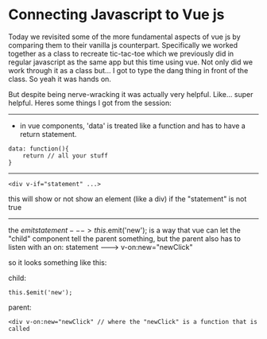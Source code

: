 <h1 display.style="center">Connecting Javascript to Vue js</h1>

Today we revisited some of the more fundamental aspects of vue js by comparing them to their vanilla js counterpart. Specifically we worked together as a class to recreate tic-tac-toe which we previously did in regular javascript as the same app but this time using vue. Not only did we work through it as a class but... I got to type the dang thing in front of the class. So yeah it was hands on. 

But despite being nerve-wracking it was actually very helpful. Like... super helpful. Heres some things I got from the session:

----

* in vue components, 'data' is treated like a function and has to have a return statement. 

```
data: function(){
	return // all your stuff
}
```

-----

```
<div v-if="statement" ...>
```
this will show or not show an element (like a div) if the "statement" is not true

----


the $emit statement ---> this.$emit('new'); is a way that vue can let the "child" component tell the parent something, but the parent also has to listen with an on: statement ---> v-on:new="newClick"

so it looks something like this:

child:
```
this.$emit('new');
```
parent:
```
<div v-on:new="newClick" // where the "newClick" is a function that is called
```

